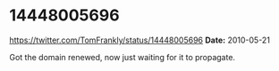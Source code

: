 # 14448005696
https://twitter.com/TomFrankly/status/14448005696
**Date:** 2010-05-21

Got the domain renewed, now just waiting for it to propagate.
